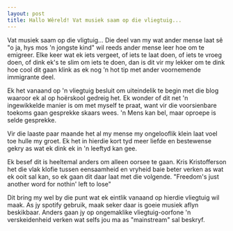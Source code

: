 ```yaml
---
layout: post
title: Hallo Wêreld! Vat musiek saam op die vliegtuig...
---
```

Vat musiek saam op die vligtuig... 
Die deel van my wat ander mense laat sê "o ja, hys mos 'n jongste kind" wil reeds ander mense leer hoe om te emigreer. Elke keer wat ek iets vergeet, of iets te laat doen, of iets te vroeg doen, of dink ek's te slim om iets te doen, dan is dit vir my lekker om te dink hoe cool dit gaan klink as ek nog 'n hot tip met ander voornemende immigrante deel. 

Ek het vanaand op 'n vliegtuig besluit om uiteindelik te begin met die blog waaroor ek al op hoërskool gedreig het. Ek wonder of dit net 'n ingewikkelde manier is om met myself te praat, want vir die voorsienbare toekoms gaan gesprekke skaars wees. 'n Mens kan bel, maar oproepe is selde gesprekke. 

Vir die laaste paar maande het al my mense my ongelooflik klein laat voel toe hulle my groet. Ek het in hierdie kort tyd meer liefde en bestewense gekry as wat ek dink ek in 'n leeftyd kan gee. 

Ek besef dit is heeltemal anders om alleen oorsee te gaan. Kris Kristofferson het die vlak klofie tussen eensaamheid en vryheid baie beter verken as wat ek ooit sal kan, so ek gaan dit daar laat met die volgende. "Freedom's just another word for nothin' left to lose" 

Dit bring my wel by die punt wat ek eintlik vanaand op hierdie vliegtuig wil maak. As jy spotify gebruik, maak seker daar is goeie musiek aflyn beskikbaar. Anders gaan jy op ongemaklike vliegtuig-oorfone 'n verskeidenheid verken wat selfs jou ma as "mainstream" sal beskryf.
